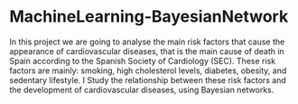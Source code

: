 # MachineLearning-BayesianNetwork
In this project we are going to analyse the main risk factors that cause the appearance of cardiovascular diseases, that is the main cause of death in Spain according to the Spanish Society of Cardiology (SEC).
These risk factors are mainly: smoking, high cholesterol levels, diabetes, obesity, and sedentary lifestyle. 
I Study the relationship between these risk factors and the development of cardiovascular diseases, using Bayesian networks.
